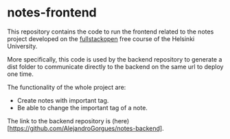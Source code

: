 # notes-frontend
This repository contains the code to run the frontend related to the notes project developed on the [fullstackopen](https://fullstackopen.com/en/) free course of the Helsinki University.

More specifically, this code is used by the backend repository to generate a dist folder to communicate directly to the backend on the same url to deploy one time.

The functionality of the whole project are:
* Create notes with important tag.
* Be able to change the important tag of a note.

The link to the backend repository is (here)[https://github.com/AlejandroGorgues/notes-backend].
